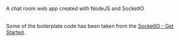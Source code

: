 A chat room web app created with NodeJS and SocketIO <br><br>

Some of the boilerplate code has been taken from the
[SocketIO - Get Started]("http://socket.io/get-started/chat/").

